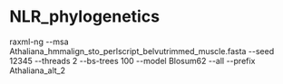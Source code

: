 # NLR_phylogenetics
raxml-ng --msa Athaliana_hmmalign_sto_perlscript_belvutrimmed_muscle.fasta --seed 12345 --threads 2 --bs-trees 100 --model Blosum62 --all --prefix Athaliana_alt_2
